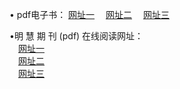 &#8226; pdf电子书：
<a href="http://22.dynssl.com/p/" target="_blank">网址一</a>
　<a href="http://b2.ns02.biz/p/" target="_blank">网址二</a>
　<a href="http://d7.dnsrd.com:81/p/" target="_blank">网址三</a><br />

&#8226;明 慧 期 刊 (pdf) 在线阅读网址：<br />
　<a href="http://22.dynssl.com:81/p/" target="_blank">网址一</a><br />
　<a href="http://b2.ns02.biz/p/" target="_blank">网址二</a><br />
　<a href="http://d7.dnsrd.com/p/" target="_blank">网址三</a><br />

